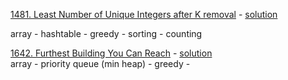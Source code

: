 
<span><bold><a href='https://leetcode.com/problems/least-number-of-unique-integers-after-k-removals/description/'>
1481. Least Number of Unique Integers after K removal</a></bold></span><span> - </span><span><a href='/Python/Array/_1481_least_number_of_unique_integers_after_k_removals.py'>solution</a></span><br>

<span>array  -  </span><span>hashtable  -  </span><span>greedy  -  </span><span>sorting  -  </span><span>counting</span>

<span><bold><a href='https://leetcode.com/problems/furthest-building-you-can-reach/description/'>
1642. Furthest Building You Can Reach</a></bold></span><span> - </span><span><a href='/Python/Greedy/_1642_furthest_building_you_can_reach.py'>solution</a></span><br>
<span>array  -  </span><span>priority queue (min heap)  -  </span><span>greedy  -  </span>